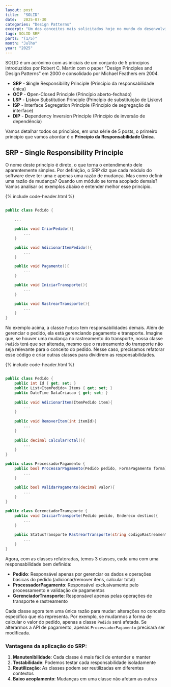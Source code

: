 ```yaml
---
layout: post
title:  "SOLID"
date:   2025-07-30
categories: "Design Patterns"
excerpt: "Um dos conceitos mais solicitados hoje no mundo do desenvolvimento é o conhecimento de SOLID. Nesse post, vamos explorar o SRP - Single Responsibility Principle."
tags: SOLID SRP
parts: "(1/5)"
month: "Julho"
year: "2025"
---
```



SOLID é um acrônimo com as iniciais de um conjunto de 5 princípios introduzidos por Robert C. Martin com o paper "Design Principles and Design Patterns" em 2000 e consolidado por Michael Feathers em 2004.

- **SRP** - **S**ingle Responsibility Principle (Princípio da responsabilidade única)
- **OCP** - **O**pen-Closed Principle (Princípio aberto-fechado)
- **LSP** - **L**iskov Substitution Principle (Princípio de substituição de Liskov)
- **ISP** - **I**nterface Segregation Principle (Princípio de segregação de interface)
- **DIP** - **D**ependency Inversion Principle (Princípio de inversão de dependência)

Vamos detalhar todos os princípios, em uma série de 5 posts, o primeiro princípio que vamos abordar é o **Princípio da Responsabilidade Única**.

## SRP - Single Responsibility Principle

O nome deste princípio é direto, o que torna o entendimento dele aparentemente simples. Por definição, o SRP diz que cada módulo do software deve ter uma e apenas uma razão de mudança. Mas como definir uma razão de mudança? Quando um módulo se torna acoplado demais? Vamos analisar os exemplos abaixo e entender melhor esse princípio.

{% include code-header.html %}
``` csharp

public class Pedido {

	...

	public void CriarPedido(){
		...
	}

	public void AdicionarItemPedido(){
		...
	}

	public void Pagamento(){
		...
	}

	public void IniciarTransporte(){
		...
	}

	public void RastrearTransporte(){
		...
	}
}

```

No exemplo acima, a classe `Pedido` tem responsabilidades demais. Além de gerenciar o pedido, ela está gerenciando pagamento e transporte. Imagine que, se houver uma mudança no rastreamento do transporte, nossa classe `Pedido` terá que ser alterada, mesmo que o rastreamento do transporte não seja relevante para o conceito do pedido. Nesse caso, precisamos refatorar esse código e criar outras classes para dividirem as responsabilidades.

{% include code-header.html %}
``` csharp

public class Pedido {
	public int Id { get; set; }
	public List<ItemPedido> Itens { get; set; }
	public DateTime DataCriacao { get; set; }
	
	public void AdicionarItem(ItemPedido item){
		...
	}
	
	public void RemoverItem(int itemId){
		...
	}
	
	public decimal CalcularTotal(){
		...
	}
}

public class ProcessadorPagamento {
	public bool ProcessarPagamento(Pedido pedido, FormaPagamento forma){
		...
	}
	
	public bool ValidarPagamento(decimal valor){
		...
	}
}

public class GerenciadorTransporte {
	public void IniciarTransporte(Pedido pedido, Endereco destino){
		...
	}
	
	public StatusTransporte RastrearTransporte(string codigoRastreamento){
		...
	}
}

```

Agora, com as classes refatoradas, temos 3 classes, cada uma com uma responsabilidade bem definida:

- **Pedido**: Responsável apenas por gerenciar os dados e operações básicas do pedido (adicionar/remover itens, calcular total)
- **ProcessadorPagamento**: Responsável exclusivamente pelo processamento e validação de pagamentos
- **GerenciadorTransporte**: Responsável apenas pelas operações de transporte e rastreamento

Cada classe agora tem uma única razão para mudar: alterações no conceito específico que ela representa. Por exemplo, se mudarmos a forma de calcular o valor do pedido, apenas a classe `Pedido` será afetada. Se alterarmos a API de pagamento, apenas `ProcessadorPagamento` precisará ser modificada.

### Vantagens da aplicação do SRP:

1. **Manutenibilidade**: Cada classe é mais fácil de entender e manter
2. **Testabilidade**: Podemos testar cada responsabilidade isoladamente  
3. **Reutilização**: As classes podem ser reutilizadas em diferentes contextos
4. **Baixo acoplamento**: Mudanças em uma classe não afetam as outras